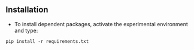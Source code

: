 ## Installation

- To install dependent packages, activate the experimental environment and type: <br>

```
pip install -r requirements.txt
```
